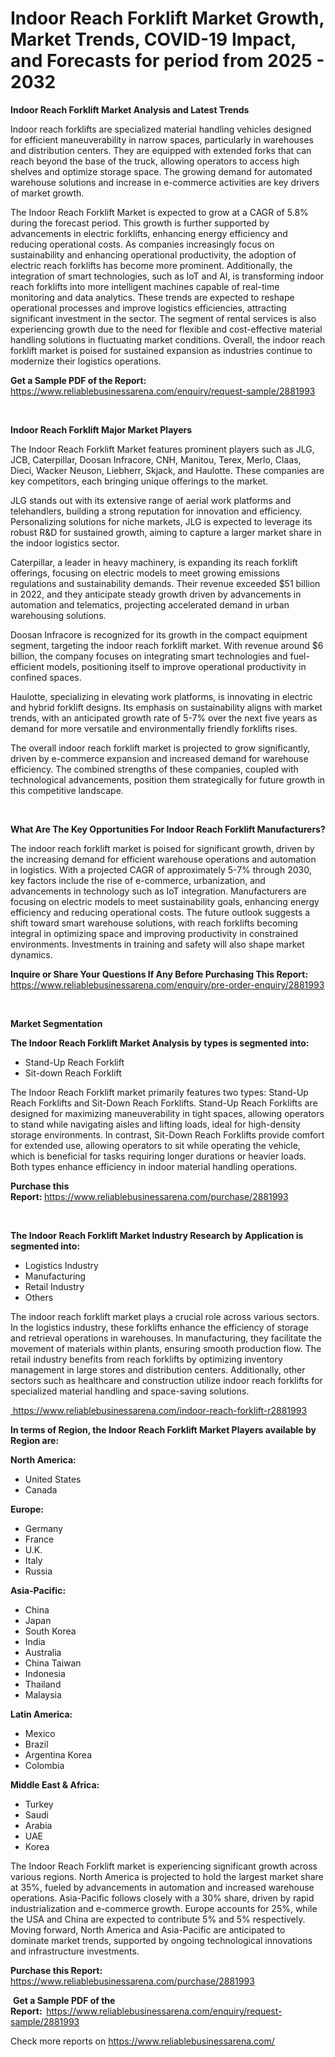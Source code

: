 <p><h1>Indoor Reach Forklift Market Growth, Market Trends, COVID-19 Impact, and Forecasts for period from 2025 - 2032</h1></p><p><strong>Indoor Reach Forklift Market Analysis and Latest Trends</strong></p>
<p><p>Indoor reach forklifts are specialized material handling vehicles designed for efficient maneuverability in narrow spaces, particularly in warehouses and distribution centers. They are equipped with extended forks that can reach beyond the base of the truck, allowing operators to access high shelves and optimize storage space. The growing demand for automated warehouse solutions and increase in e-commerce activities are key drivers of market growth.</p><p>The Indoor Reach Forklift Market is expected to grow at a CAGR of 5.8% during the forecast period. This growth is further supported by advancements in electric forklifts, enhancing energy efficiency and reducing operational costs. As companies increasingly focus on sustainability and enhancing operational productivity, the adoption of electric reach forklifts has become more prominent. Additionally, the integration of smart technologies, such as IoT and AI, is transforming indoor reach forklifts into more intelligent machines capable of real-time monitoring and data analytics. These trends are expected to reshape operational processes and improve logistics efficiencies, attracting significant investment in the sector. The segment of rental services is also experiencing growth due to the need for flexible and cost-effective material handling solutions in fluctuating market conditions. Overall, the indoor reach forklift market is poised for sustained expansion as industries continue to modernize their logistics operations.</p></p>
<p><strong>Get a Sample PDF of the Report:&nbsp;</strong> <a href="https://www.reliablebusinessarena.com/enquiry/request-sample/2881993?utm_campaign=3289&utm_medium=2&utm_source=Github&utm_content=ia&utm_term=12032025&utm_id=indoor-reach-forklift">https://www.reliablebusinessarena.com/enquiry/request-sample/2881993</a></p>
<p>&nbsp;</p>
<p><strong>Indoor Reach Forklift Major Market Players</strong></p>
<p><p>The Indoor Reach Forklift Market features prominent players such as JLG, JCB, Caterpillar, Doosan Infracore, CNH, Manitou, Terex, Merlo, Claas, Dieci, Wacker Neuson, Liebherr, Skjack, and Haulotte. These companies are key competitors, each bringing unique offerings to the market.</p><p>JLG stands out with its extensive range of aerial work platforms and telehandlers, building a strong reputation for innovation and efficiency. Personalizing solutions for niche markets, JLG is expected to leverage its robust R&D for sustained growth, aiming to capture a larger market share in the indoor logistics sector.</p><p>Caterpillar, a leader in heavy machinery, is expanding its reach forklift offerings, focusing on electric models to meet growing emissions regulations and sustainability demands. Their revenue exceeded $51 billion in 2022, and they anticipate steady growth driven by advancements in automation and telematics, projecting accelerated demand in urban warehousing solutions.</p><p>Doosan Infracore is recognized for its growth in the compact equipment segment, targeting the indoor reach forklift market. With revenue around $6 billion, the company focuses on integrating smart technologies and fuel-efficient models, positioning itself to improve operational productivity in confined spaces.</p><p>Haulotte, specializing in elevating work platforms, is innovating in electric and hybrid forklift designs. Its emphasis on sustainability aligns with market trends, with an anticipated growth rate of 5-7% over the next five years as demand for more versatile and environmentally friendly forklifts rises.</p><p>The overall indoor reach forklift market is projected to grow significantly, driven by e-commerce expansion and increased demand for warehouse efficiency. The combined strengths of these companies, coupled with technological advancements, position them strategically for future growth in this competitive landscape.</p></p>
<p>&nbsp;</p>
<p><strong>What Are The Key Opportunities For Indoor Reach Forklift Manufacturers?</strong></p>
<p><p>The indoor reach forklift market is poised for significant growth, driven by the increasing demand for efficient warehouse operations and automation in logistics. With a projected CAGR of approximately 5-7% through 2030, key factors include the rise of e-commerce, urbanization, and advancements in technology such as IoT integration. Manufacturers are focusing on electric models to meet sustainability goals, enhancing energy efficiency and reducing operational costs. The future outlook suggests a shift toward smart warehouse solutions, with reach forklifts becoming integral in optimizing space and improving productivity in constrained environments. Investments in training and safety will also shape market dynamics.</p></p>
<p><strong>Inquire or Share Your Questions If Any Before Purchasing This Report:</strong> <a href="https://www.reliablebusinessarena.com/enquiry/pre-order-enquiry/2881993?utm_campaign=3289&utm_medium=2&utm_source=Github&utm_content=ia&utm_term=12032025&utm_id=indoor-reach-forklift">https://www.reliablebusinessarena.com/enquiry/pre-order-enquiry/2881993</a></p>
<p>&nbsp;</p>
<p><strong>Market Segmentation</strong></p>
<p><strong>The Indoor Reach Forklift Market Analysis by types is segmented into:</strong></p>
<p><ul><li>Stand-Up Reach Forklift</li><li>Sit-down Reach Forklift</li></ul></p>
<p><p>The Indoor Reach Forklift market primarily features two types: Stand-Up Reach Forklifts and Sit-Down Reach Forklifts. Stand-Up Reach Forklifts are designed for maximizing maneuverability in tight spaces, allowing operators to stand while navigating aisles and lifting loads, ideal for high-density storage environments. In contrast, Sit-Down Reach Forklifts provide comfort for extended use, allowing operators to sit while operating the vehicle, which is beneficial for tasks requiring longer durations or heavier loads. Both types enhance efficiency in indoor material handling operations.</p></p>
<p><strong>Purchase this Report:&nbsp;</strong><a href="https://www.reliablebusinessarena.com/purchase/2881993?utm_campaign=3289&utm_medium=2&utm_source=Github&utm_content=ia&utm_term=12032025&utm_id=indoor-reach-forklift">https://www.reliablebusinessarena.com/purchase/2881993</a></p>
<p>&nbsp;</p>
<p><strong>The Indoor Reach Forklift Market Industry Research by Application is segmented into:</strong></p>
<p><ul><li>Logistics Industry</li><li>Manufacturing</li><li>Retail Industry</li><li>Others</li></ul></p>
<p><p>The indoor reach forklift market plays a crucial role across various sectors. In the logistics industry, these forklifts enhance the efficiency of storage and retrieval operations in warehouses. In manufacturing, they facilitate the movement of materials within plants, ensuring smooth production flow. The retail industry benefits from reach forklifts by optimizing inventory management in large stores and distribution centers. Additionally, other sectors such as healthcare and construction utilize indoor reach forklifts for specialized material handling and space-saving solutions.</p></p>
<p><a href="https://www.reliablebusinessarena.com/indoor-reach-forklift-r2881993?utm_campaign=3289&utm_medium=2&utm_source=Github&utm_content=ia&utm_term=12032025&utm_id=indoor-reach-forklift">&nbsp;https://www.reliablebusinessarena.com/indoor-reach-forklift-r2881993</a></p>
<p><strong>In terms of Region, the Indoor Reach Forklift Market Players available by Region are:</strong></p>
<p>
    <p> <strong> North America: </strong>
        <ul>
            <li>United States</li>
            <li>Canada</li>
        </ul>
        </p> 
    <p> <strong> Europe: </strong>
        <ul>
            <li>Germany</li>
            <li>France</li>
            <li>U.K.</li>
            <li>Italy</li>
            <li>Russia</li>
        </ul>
        </p> 
    <p> <strong> Asia-Pacific: </strong>
        <ul>
            <li>China</li>
            <li>Japan</li>
            <li>South Korea</li>
            <li>India</li>
            <li>Australia</li>
            <li>China Taiwan</li>
            <li>Indonesia</li>
            <li>Thailand</li>
            <li>Malaysia</li>
        </ul>
        </p> 
    <p> <strong> Latin America: </strong>
        <ul>
            <li>Mexico</li>
            <li>Brazil</li>
            <li>Argentina Korea</li>
            <li>Colombia</li>
        </ul>
        </p> 
    <p> <strong> Middle East & Africa: </strong>
        <ul>
            <li>Turkey</li>
            <li>Saudi</li>
            <li>Arabia</li>
            <li>UAE</li>
            <li>Korea</li>
        </ul>
    </p>
    </p>
<p><p>The Indoor Reach Forklift market is experiencing significant growth across various regions. North America is projected to hold the largest market share at 35%, fueled by advancements in automation and increased warehouse operations. Asia-Pacific follows closely with a 30% share, driven by rapid industrialization and e-commerce growth. Europe accounts for 25%, while the USA and China are expected to contribute 5% and 5% respectively. Moving forward, North America and Asia-Pacific are anticipated to dominate market trends, supported by ongoing technological innovations and infrastructure investments.</p></p>
<p><strong>Purchase this Report: </strong><a href="https://www.reliablebusinessarena.com/purchase/2881993?utm_campaign=3289&utm_medium=2&utm_source=Github&utm_content=ia&utm_term=12032025&utm_id=indoor-reach-forklift">https://www.reliablebusinessarena.com/purchase/2881993</a></p>
<p>&nbsp;<strong>Get a Sample PDF of the Report:&nbsp;&nbsp;</strong><a href="https://www.reliablebusinessarena.com/enquiry/request-sample/2881993?utm_campaign=3289&utm_medium=2&utm_source=Github&utm_content=ia&utm_term=12032025&utm_id=indoor-reach-forklift">https://www.reliablebusinessarena.com/enquiry/request-sample/2881993</a></p>
<p><strong></strong></p>
<p>Check more reports on <a href="https://www.reliablebusinessarena.com/?utm_campaign=3289&utm_medium=2&utm_source=Github&utm_content=ia&utm_term=12032025&utm_id=indoor-reach-forklift">https://www.reliablebusinessarena.com/</a></p>